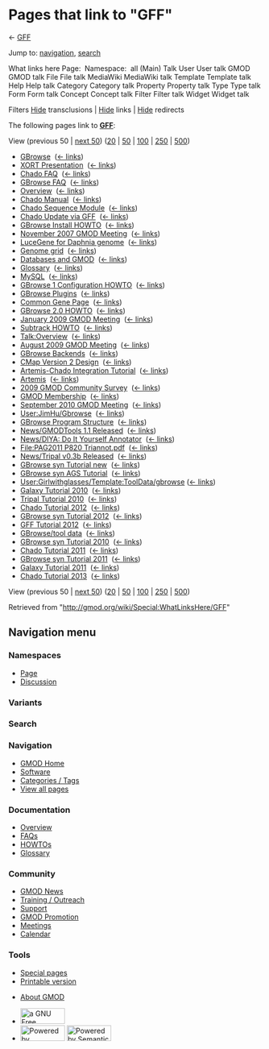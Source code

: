 <div id="mw-page-base" class="noprint">

</div>

<div id="mw-head-base" class="noprint">

</div>

<div id="content" class="mw-body" role="main">

<span id="top"></span>

<div id="mw-js-message" style="display:none;">

</div>



# <span dir="auto">Pages that link to "GFF"</span>

<div id="bodyContent">

<div id="contentSub">

← [GFF](/wiki/GFF "GFF")

</div>

<div id="jump-to-nav" class="mw-jump">

Jump to: [navigation](#mw-navigation), [search](#p-search)

</div>

<div id="mw-content-text">

What links here Page:  Namespace:  all (Main) Talk User User talk GMOD
GMOD talk File File talk MediaWiki MediaWiki talk Template Template talk
Help Help talk Category Category talk Property Property talk Type Type
talk Form Form talk Concept Concept talk Filter Filter talk Widget
Widget talk

Filters
[Hide](/mediawiki/index.php?title=Special:WhatLinksHere/GFF&hidetrans=1 "Special:WhatLinksHere/GFF")
transclusions \|
[Hide](/mediawiki/index.php?title=Special:WhatLinksHere/GFF&hidelinks=1 "Special:WhatLinksHere/GFF")
links \|
[Hide](/mediawiki/index.php?title=Special:WhatLinksHere/GFF&hideredirs=1 "Special:WhatLinksHere/GFF")
redirects

The following pages link to **[GFF](/wiki/GFF "GFF")**:

View (previous 50 \| [next
50](/mediawiki/index.php?title=Special:WhatLinksHere/GFF&from=3982&back=0 "Special:WhatLinksHere/GFF"))
([20](/mediawiki/index.php?title=Special:WhatLinksHere/GFF&limit=20 "Special:WhatLinksHere/GFF")
\|
[50](/mediawiki/index.php?title=Special:WhatLinksHere/GFF&limit=50 "Special:WhatLinksHere/GFF")
\|
[100](/mediawiki/index.php?title=Special:WhatLinksHere/GFF&limit=100 "Special:WhatLinksHere/GFF")
\|
[250](/mediawiki/index.php?title=Special:WhatLinksHere/GFF&limit=250 "Special:WhatLinksHere/GFF")
\|
[500](/mediawiki/index.php?title=Special:WhatLinksHere/GFF&limit=500 "Special:WhatLinksHere/GFF"))

- [GBrowse](/wiki/GBrowse "GBrowse") ‎
  <span class="mw-whatlinkshere-tools">([←
  links](/mediawiki/index.php?title=Special:WhatLinksHere&target=GBrowse "Special:WhatLinksHere"))</span>
- [XORT Presentation](/wiki/XORT_Presentation "XORT Presentation") ‎
  <span class="mw-whatlinkshere-tools">([←
  links](/mediawiki/index.php?title=Special:WhatLinksHere&target=XORT+Presentation "Special:WhatLinksHere"))</span>
- [Chado FAQ](/wiki/Chado_FAQ "Chado FAQ") ‎
  <span class="mw-whatlinkshere-tools">([←
  links](/mediawiki/index.php?title=Special:WhatLinksHere&target=Chado+FAQ "Special:WhatLinksHere"))</span>
- [GBrowse FAQ](/wiki/GBrowse_FAQ "GBrowse FAQ") ‎
  <span class="mw-whatlinkshere-tools">([←
  links](/mediawiki/index.php?title=Special:WhatLinksHere&target=GBrowse+FAQ "Special:WhatLinksHere"))</span>
- [Overview](/wiki/Overview "Overview") ‎
  <span class="mw-whatlinkshere-tools">([←
  links](/mediawiki/index.php?title=Special:WhatLinksHere&target=Overview "Special:WhatLinksHere"))</span>
- [Chado Manual](/wiki/Chado_Manual "Chado Manual") ‎
  <span class="mw-whatlinkshere-tools">([←
  links](/mediawiki/index.php?title=Special:WhatLinksHere&target=Chado+Manual "Special:WhatLinksHere"))</span>
- [Chado Sequence
  Module](/wiki/Chado_Sequence_Module "Chado Sequence Module") ‎
  <span class="mw-whatlinkshere-tools">([←
  links](/mediawiki/index.php?title=Special:WhatLinksHere&target=Chado+Sequence+Module "Special:WhatLinksHere"))</span>
- [Chado Update via
  GFF](/wiki/Chado_Update_via_GFF "Chado Update via GFF") ‎
  <span class="mw-whatlinkshere-tools">([←
  links](/mediawiki/index.php?title=Special:WhatLinksHere&target=Chado+Update+via+GFF "Special:WhatLinksHere"))</span>
- [GBrowse Install
  HOWTO](/wiki/GBrowse_Install_HOWTO "GBrowse Install HOWTO") ‎
  <span class="mw-whatlinkshere-tools">([←
  links](/mediawiki/index.php?title=Special:WhatLinksHere&target=GBrowse+Install+HOWTO "Special:WhatLinksHere"))</span>
- [November 2007 GMOD
  Meeting](/wiki/November_2007_GMOD_Meeting "November 2007 GMOD Meeting")
  ‎ <span class="mw-whatlinkshere-tools">([←
  links](/mediawiki/index.php?title=Special:WhatLinksHere&target=November+2007+GMOD+Meeting "Special:WhatLinksHere"))</span>
- [LuceGene for Daphnia
  genome](/wiki/LuceGene_for_Daphnia_genome "LuceGene for Daphnia genome")
  ‎ <span class="mw-whatlinkshere-tools">([←
  links](/mediawiki/index.php?title=Special:WhatLinksHere&target=LuceGene+for+Daphnia+genome "Special:WhatLinksHere"))</span>
- [Genome grid](/wiki/Genome_grid "Genome grid") ‎
  <span class="mw-whatlinkshere-tools">([←
  links](/mediawiki/index.php?title=Special:WhatLinksHere&target=Genome+grid "Special:WhatLinksHere"))</span>
- [Databases and GMOD](/wiki/Databases_and_GMOD "Databases and GMOD") ‎
  <span class="mw-whatlinkshere-tools">([←
  links](/mediawiki/index.php?title=Special:WhatLinksHere&target=Databases+and+GMOD "Special:WhatLinksHere"))</span>
- [Glossary](/wiki/Glossary "Glossary") ‎
  <span class="mw-whatlinkshere-tools">([←
  links](/mediawiki/index.php?title=Special:WhatLinksHere&target=Glossary "Special:WhatLinksHere"))</span>
- [MySQL](/wiki/MySQL "MySQL") ‎ <span class="mw-whatlinkshere-tools">([←
  links](/mediawiki/index.php?title=Special:WhatLinksHere&target=MySQL "Special:WhatLinksHere"))</span>
- [GBrowse 1 Configuration
  HOWTO](/wiki/GBrowse_1_Configuration_HOWTO "GBrowse 1 Configuration HOWTO")
  ‎ <span class="mw-whatlinkshere-tools">([←
  links](/mediawiki/index.php?title=Special:WhatLinksHere&target=GBrowse+1+Configuration+HOWTO "Special:WhatLinksHere"))</span>
- [GBrowse Plugins](/wiki/GBrowse_Plugins "GBrowse Plugins") ‎
  <span class="mw-whatlinkshere-tools">([←
  links](/mediawiki/index.php?title=Special:WhatLinksHere&target=GBrowse+Plugins "Special:WhatLinksHere"))</span>
- [Common Gene Page](/wiki/Common_Gene_Page "Common Gene Page") ‎
  <span class="mw-whatlinkshere-tools">([←
  links](/mediawiki/index.php?title=Special:WhatLinksHere&target=Common+Gene+Page "Special:WhatLinksHere"))</span>
- [GBrowse 2.0 HOWTO](/wiki/GBrowse_2.0_HOWTO "GBrowse 2.0 HOWTO") ‎
  <span class="mw-whatlinkshere-tools">([←
  links](/mediawiki/index.php?title=Special:WhatLinksHere&target=GBrowse+2.0+HOWTO "Special:WhatLinksHere"))</span>
- [January 2009 GMOD
  Meeting](/wiki/January_2009_GMOD_Meeting "January 2009 GMOD Meeting") ‎
  <span class="mw-whatlinkshere-tools">([←
  links](/mediawiki/index.php?title=Special:WhatLinksHere&target=January+2009+GMOD+Meeting "Special:WhatLinksHere"))</span>
- [Subtrack HOWTO](/wiki/Subtrack_HOWTO "Subtrack HOWTO") ‎
  <span class="mw-whatlinkshere-tools">([←
  links](/mediawiki/index.php?title=Special:WhatLinksHere&target=Subtrack+HOWTO "Special:WhatLinksHere"))</span>
- [Talk:Overview](/wiki/Talk:Overview "Talk:Overview") ‎
  <span class="mw-whatlinkshere-tools">([←
  links](/mediawiki/index.php?title=Special:WhatLinksHere&target=Talk%3AOverview "Special:WhatLinksHere"))</span>
- [August 2009 GMOD
  Meeting](/wiki/August_2009_GMOD_Meeting "August 2009 GMOD Meeting") ‎
  <span class="mw-whatlinkshere-tools">([←
  links](/mediawiki/index.php?title=Special:WhatLinksHere&target=August+2009+GMOD+Meeting "Special:WhatLinksHere"))</span>
- [GBrowse Backends](/wiki/GBrowse_Backends "GBrowse Backends") ‎
  <span class="mw-whatlinkshere-tools">([←
  links](/mediawiki/index.php?title=Special:WhatLinksHere&target=GBrowse+Backends "Special:WhatLinksHere"))</span>
- [CMap Version 2
  Design](/wiki/CMap_Version_2_Design "CMap Version 2 Design") ‎
  <span class="mw-whatlinkshere-tools">([←
  links](/mediawiki/index.php?title=Special:WhatLinksHere&target=CMap+Version+2+Design "Special:WhatLinksHere"))</span>
- [Artemis-Chado Integration
  Tutorial](/wiki/Artemis-Chado_Integration_Tutorial "Artemis-Chado Integration Tutorial")
  ‎ <span class="mw-whatlinkshere-tools">([←
  links](/mediawiki/index.php?title=Special:WhatLinksHere&target=Artemis-Chado+Integration+Tutorial "Special:WhatLinksHere"))</span>
- [Artemis](/wiki/Artemis "Artemis") ‎
  <span class="mw-whatlinkshere-tools">([←
  links](/mediawiki/index.php?title=Special:WhatLinksHere&target=Artemis "Special:WhatLinksHere"))</span>
- [2009 GMOD Community
  Survey](/wiki/2009_GMOD_Community_Survey "2009 GMOD Community Survey")
  ‎ <span class="mw-whatlinkshere-tools">([←
  links](/mediawiki/index.php?title=Special:WhatLinksHere&target=2009+GMOD+Community+Survey "Special:WhatLinksHere"))</span>
- [GMOD Membership](/wiki/GMOD_Membership "GMOD Membership") ‎
  <span class="mw-whatlinkshere-tools">([←
  links](/mediawiki/index.php?title=Special:WhatLinksHere&target=GMOD+Membership "Special:WhatLinksHere"))</span>
- [September 2010 GMOD
  Meeting](/wiki/September_2010_GMOD_Meeting "September 2010 GMOD Meeting")
  ‎ <span class="mw-whatlinkshere-tools">([←
  links](/mediawiki/index.php?title=Special:WhatLinksHere&target=September+2010+GMOD+Meeting "Special:WhatLinksHere"))</span>
- [User:JimHu/Gbrowse](/wiki/User:JimHu/Gbrowse "User:JimHu/Gbrowse") ‎
  <span class="mw-whatlinkshere-tools">([←
  links](/mediawiki/index.php?title=Special:WhatLinksHere&target=User%3AJimHu%2FGbrowse "Special:WhatLinksHere"))</span>
- [GBrowse Program
  Structure](/wiki/GBrowse_Program_Structure "GBrowse Program Structure")
  ‎ <span class="mw-whatlinkshere-tools">([←
  links](/mediawiki/index.php?title=Special:WhatLinksHere&target=GBrowse+Program+Structure "Special:WhatLinksHere"))</span>
- [News/GMODTools 1.1
  Released](/wiki/News/GMODTools_1.1_Released "News/GMODTools 1.1 Released")
  ‎ <span class="mw-whatlinkshere-tools">([←
  links](/mediawiki/index.php?title=Special:WhatLinksHere&target=News%2FGMODTools+1.1+Released "Special:WhatLinksHere"))</span>
- [News/DIYA: Do It Yourself
  Annotator](/wiki/News/DIYA:_Do_It_Yourself_Annotator "News/DIYA: Do It Yourself Annotator")
  ‎ <span class="mw-whatlinkshere-tools">([←
  links](/mediawiki/index.php?title=Special:WhatLinksHere&target=News%2FDIYA%3A+Do+It+Yourself+Annotator "Special:WhatLinksHere"))</span>
- [File:PAG2011 P820
  Triannot.pdf](/wiki/File:PAG2011_P820_Triannot.pdf "File:PAG2011 P820 Triannot.pdf")
  ‎ <span class="mw-whatlinkshere-tools">([←
  links](/mediawiki/index.php?title=Special:WhatLinksHere&target=File%3APAG2011+P820+Triannot.pdf "Special:WhatLinksHere"))</span>
- [News/Tripal v0.3b
  Released](/wiki/News/Tripal_v0.3b_Released "News/Tripal v0.3b Released")
  ‎ <span class="mw-whatlinkshere-tools">([←
  links](/mediawiki/index.php?title=Special:WhatLinksHere&target=News%2FTripal+v0.3b+Released "Special:WhatLinksHere"))</span>
- [GBrowse syn Tutorial
  new](/wiki/GBrowse_syn_Tutorial_new "GBrowse syn Tutorial new") ‎
  <span class="mw-whatlinkshere-tools">([←
  links](/mediawiki/index.php?title=Special:WhatLinksHere&target=GBrowse+syn+Tutorial+new "Special:WhatLinksHere"))</span>
- [GBrowse syn AGS
  Tutorial](/wiki/GBrowse_syn_AGS_Tutorial "GBrowse syn AGS Tutorial") ‎
  <span class="mw-whatlinkshere-tools">([←
  links](/mediawiki/index.php?title=Special:WhatLinksHere&target=GBrowse+syn+AGS+Tutorial "Special:WhatLinksHere"))</span>
- [User:Girlwithglasses/Template:ToolData/gbrowse](/wiki/User:Girlwithglasses/Template:ToolData/gbrowse "User:Girlwithglasses/Template:ToolData/gbrowse")
  ‎ <span class="mw-whatlinkshere-tools">([←
  links](/mediawiki/index.php?title=Special:WhatLinksHere&target=User%3AGirlwithglasses%2FTemplate%3AToolData%2Fgbrowse "Special:WhatLinksHere"))</span>
- [Galaxy Tutorial
  2010](/wiki/Galaxy_Tutorial_2010 "Galaxy Tutorial 2010") ‎
  <span class="mw-whatlinkshere-tools">([←
  links](/mediawiki/index.php?title=Special:WhatLinksHere&target=Galaxy+Tutorial+2010 "Special:WhatLinksHere"))</span>
- [Tripal Tutorial
  2010](/wiki/Tripal_Tutorial_2010 "Tripal Tutorial 2010") ‎
  <span class="mw-whatlinkshere-tools">([←
  links](/mediawiki/index.php?title=Special:WhatLinksHere&target=Tripal+Tutorial+2010 "Special:WhatLinksHere"))</span>
- [Chado Tutorial 2012](/wiki/Chado_Tutorial_2012 "Chado Tutorial 2012")
  ‎ <span class="mw-whatlinkshere-tools">([←
  links](/mediawiki/index.php?title=Special:WhatLinksHere&target=Chado+Tutorial+2012 "Special:WhatLinksHere"))</span>
- [GBrowse syn Tutorial
  2012](/wiki/GBrowse_syn_Tutorial_2012 "GBrowse syn Tutorial 2012") ‎
  <span class="mw-whatlinkshere-tools">([←
  links](/mediawiki/index.php?title=Special:WhatLinksHere&target=GBrowse+syn+Tutorial+2012 "Special:WhatLinksHere"))</span>
- [GFF Tutorial 2012](/wiki/GFF_Tutorial_2012 "GFF Tutorial 2012") ‎
  <span class="mw-whatlinkshere-tools">([←
  links](/mediawiki/index.php?title=Special:WhatLinksHere&target=GFF+Tutorial+2012 "Special:WhatLinksHere"))</span>
- [GBrowse/tool data](/wiki/GBrowse/tool_data "GBrowse/tool data") ‎
  <span class="mw-whatlinkshere-tools">([←
  links](/mediawiki/index.php?title=Special:WhatLinksHere&target=GBrowse%2Ftool+data "Special:WhatLinksHere"))</span>
- [GBrowse syn Tutorial
  2010](/wiki/GBrowse_syn_Tutorial_2010 "GBrowse syn Tutorial 2010") ‎
  <span class="mw-whatlinkshere-tools">([←
  links](/mediawiki/index.php?title=Special:WhatLinksHere&target=GBrowse+syn+Tutorial+2010 "Special:WhatLinksHere"))</span>
- [Chado Tutorial 2011](/wiki/Chado_Tutorial_2011 "Chado Tutorial 2011")
  ‎ <span class="mw-whatlinkshere-tools">([←
  links](/mediawiki/index.php?title=Special:WhatLinksHere&target=Chado+Tutorial+2011 "Special:WhatLinksHere"))</span>
- [GBrowse syn Tutorial
  2011](/wiki/GBrowse_syn_Tutorial_2011 "GBrowse syn Tutorial 2011") ‎
  <span class="mw-whatlinkshere-tools">([←
  links](/mediawiki/index.php?title=Special:WhatLinksHere&target=GBrowse+syn+Tutorial+2011 "Special:WhatLinksHere"))</span>
- [Galaxy Tutorial
  2011](/wiki/Galaxy_Tutorial_2011 "Galaxy Tutorial 2011") ‎
  <span class="mw-whatlinkshere-tools">([←
  links](/mediawiki/index.php?title=Special:WhatLinksHere&target=Galaxy+Tutorial+2011 "Special:WhatLinksHere"))</span>
- [Chado Tutorial 2013](/wiki/Chado_Tutorial_2013 "Chado Tutorial 2013")
  ‎ <span class="mw-whatlinkshere-tools">([←
  links](/mediawiki/index.php?title=Special:WhatLinksHere&target=Chado+Tutorial+2013 "Special:WhatLinksHere"))</span>

View (previous 50 \| [next
50](/mediawiki/index.php?title=Special:WhatLinksHere/GFF&from=3982&back=0 "Special:WhatLinksHere/GFF"))
([20](/mediawiki/index.php?title=Special:WhatLinksHere/GFF&limit=20 "Special:WhatLinksHere/GFF")
\|
[50](/mediawiki/index.php?title=Special:WhatLinksHere/GFF&limit=50 "Special:WhatLinksHere/GFF")
\|
[100](/mediawiki/index.php?title=Special:WhatLinksHere/GFF&limit=100 "Special:WhatLinksHere/GFF")
\|
[250](/mediawiki/index.php?title=Special:WhatLinksHere/GFF&limit=250 "Special:WhatLinksHere/GFF")
\|
[500](/mediawiki/index.php?title=Special:WhatLinksHere/GFF&limit=500 "Special:WhatLinksHere/GFF"))

</div>

<div class="printfooter">

Retrieved from "<http://gmod.org/wiki/Special:WhatLinksHere/GFF>"

</div>

<div id="catlinks" class="catlinks catlinks-allhidden">

</div>

<div class="visualClear">

</div>

</div>

</div>

<div id="mw-navigation">

## Navigation menu

<div id="mw-head">



<div id="left-navigation">

<div id="p-namespaces" class="vectorTabs" role="navigation"
aria-labelledby="p-namespaces-label">

### Namespaces

- <span id="ca-nstab-main"><a href="/wiki/GFF" accesskey="c"
  title="View the content page [c]">Page</a></span>
- <span id="ca-talk"><a href="/wiki/Talk:GFF" accesskey="t"
  title="Discussion about the content page [t]">Discussion</a></span>

</div>

<div id="p-variants" class="vectorMenu emptyPortlet" role="navigation"
aria-labelledby="p-variants-label">

### 

### Variants[](#)

<div class="menu">

</div>

</div>

</div>

<div id="right-navigation">





</div>

<div id="p-search" role="search">

### Search

<div id="simpleSearch">

</div>

</div>

</div>

</div>

<div id="mw-panel">

<div id="p-logo" role="banner">

<a href="/wiki/Main_Page"
style="background-image: url(http://gmod.org/images/GMOD-cogs.png);"
title="Visit the main page"></a>

</div>

<div id="p-Navigation" class="portal" role="navigation"
aria-labelledby="p-Navigation-label">

### Navigation

<div class="body">

- <span id="n-GMOD-Home">[GMOD Home](/wiki/Main_Page)</span>
- <span id="n-Software">[Software](/wiki/GMOD_Components)</span>
- <span id="n-Categories-.2F-Tags">[Categories /
  Tags](/wiki/Categories)</span>
- <span id="n-View-all-pages">[View all
  pages](/wiki/Special:AllPages)</span>

</div>

</div>

<div id="p-Documentation" class="portal" role="navigation"
aria-labelledby="p-Documentation-label">

### Documentation

<div class="body">

- <span id="n-Overview">[Overview](/wiki/Overview)</span>
- <span id="n-FAQs">[FAQs](/wiki/Category:FAQ)</span>
- <span id="n-HOWTOs">[HOWTOs](/wiki/Category:HOWTO)</span>
- <span id="n-Glossary">[Glossary](/wiki/Glossary)</span>

</div>

</div>

<div id="p-Community" class="portal" role="navigation"
aria-labelledby="p-Community-label">

### Community

<div class="body">

- <span id="n-GMOD-News">[GMOD News](/wiki/GMOD_News)</span>
- <span id="n-Training-.2F-Outreach">[Training /
  Outreach](/wiki/Training_and_Outreach)</span>
- <span id="n-Support">[Support](/wiki/Support)</span>
- <span id="n-GMOD-Promotion">[GMOD
  Promotion](/wiki/GMOD_Promotion)</span>
- <span id="n-Meetings">[Meetings](/wiki/Meetings)</span>
- <span id="n-Calendar">[Calendar](/wiki/Calendar)</span>

</div>

</div>

<div id="p-tb" class="portal" role="navigation"
aria-labelledby="p-tb-label">

### Tools

<div class="body">

- <span id="t-specialpages"><a href="/wiki/Special:SpecialPages" accesskey="q"
  title="A list of all special pages [q]">Special pages</a></span>
- <span id="t-print"><a
  href="/mediawiki/index.php?title=Special:WhatLinksHere/GFF&amp;printable=yes"
  rel="alternate" accesskey="p"
  title="Printable version of this page [p]">Printable version</a></span>

</div>

</div>

</div>

</div>

<div id="footer" role="contentinfo">

- <span id="footer-places-about">[About
  GMOD](/wiki/GMOD:About "GMOD:About")</span>

<!-- -->

- <span id="footer-copyrightico">[<img src="http://www.gnu.org/graphics/gfdl-logo-small.png" width="88"
  height="31" alt="a GNU Free Documentation License" />](http://www.gnu.org/licenses/fdl-1.3.html)</span>
- <span id="footer-poweredbyico">[<img src="/mediawiki/skins/common/images/poweredby_mediawiki_88x31.png"
  width="88" height="31" alt="Powered by MediaWiki" />](//www.mediawiki.org/)
  [<img
  src="/mediawiki/extensions/SemanticMediaWiki/includes/../resources/images/smw_button.png"
  width="88" height="31" alt="Powered by Semantic MediaWiki" />](https://www.semantic-mediawiki.org/wiki/Semantic_MediaWiki)</span>

<div style="clear:both">

</div>

</div>
